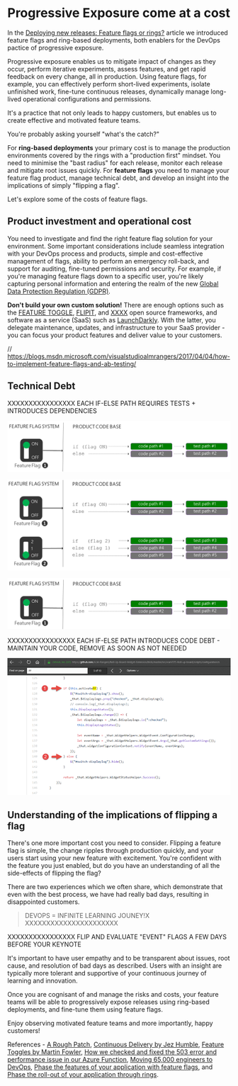 # Progressive Exposure come at a cost

In the [Deploying new releases: Feature flags or rings?](XXXXXX) article we introduced feature flags and ring-based deployments, both enablers for the DevOps pactice of progressive exposure. 

Progressive exposure enables us to mitigate impact of changes as they occur, perform iterative experiments, assess features, and get rapid feedback on every change, all in production. Using feature flags, for example, you can effectively perform short-lived experiments, isolate unfinished work, fine-tune continuous releases, dynamically manage long-lived operational configurations and permissions.   

It's a practice that not only leads to happy customers, but enables us to create effective and motivated feature teams. 

You're probably asking yourself "what's the catch?" 

For **ring-based deployments** your primary cost is to manage the production environments covered by the rings with a "production first" mindset. You need to minimise the "bast radius" for each release, monitor each release and mitigate root issues quickly. For **feature flags** you need to manage your feature flag product, manage technical debt, and develop an insight into the implications of simply "flipping a flag".

Let's explore some of the costs of feature flags.

## Product investment and operational cost

You need to investigate and find the right feature flag solution for your environment. Some important considerations include seamless integration with your DevOps process and products, simple and cost-effective management of flags, ability to perform an emergency roll-back, and support for auditing, fine-tuned permissions and security. For example, if you're managing feature flags down to a specific user, you're likely capturing personal information and entering the realm of the new [Global Data Protection Regulation (GDPR)](XXXXX).

**Don't build your own custom solution!** There are enough options such as the [FEATURE TOGGLE](XXX), [FLIPIT](XXXXX), and [XXXX]() open source frameworks, and software as a service (SaaS) such as [LaunchDarkly](https://www.launchdarkly.com). With the latter, you delegate maintenance, updates, and infrastructure to your SaaS provider - you can focus your product features and deliver value to your customers.

 // https://blogs.msdn.microsoft.com/visualstudioalmrangers/2017/04/04/how-to-implement-feature-flags-and-ab-testing/

## Technical Debt

XXXXXXXXXXXXXXXX EACH IF-ELSE PATH REQUIRES TESTS + INTRODUCES DEPENDENCIES

![First feature flag](_img/progressive-exposure-cost/feature-flag-1.png)

![Second multi-value feature flag](_img/progressive-exposure-cost/feature-flag-2.png)

![Third feature flag with dependency to other features](_img/progressive-exposure-cost/feature-flag-1.png)

XXXXXXXXXXXXXXXX EACH IF-ELSE PATH INTRODUCES CODE DEBT - MAINTAIN YOUR CODE, REMOVE AS SOON AS NOT NEEDED

![Feature flag if-else readibility](_img/progressive-exposure-cost/feature-flag-code.png)

## Understanding of the implications of flipping a flag

There's one more important cost you need to consider. Flipping a feature flag is simple, the change ripples through production quickly, and your users start using your new feature with excitement. You're confident with the feature you just enabled, but do you have an understanding of all the side-effects of flipping the flag?

There are two experiences which we often share, which demonstrate that even with the best process, we have had really bad days, resulting in disappointed customers.

> DEVOPS = INFINITE LEARNING JOUNEY!X XXXXXXXXXXXXXXXXXXXXXX

XXXXXXXXXXXXXXXX FLIP AND EVALUATE "EVENT" FLAGS A FEW DAYS BEFORE YOUR KEYNOTE

It's important to have user empathy and to be transparent about issues, root cause, and resolution of bad days as described. Users with an insight are typically more tolerant and supportive of your continuous journey of learning and innovation.

Once you are cognisant of and manage the risks and costs, your feature teams will be able to progressively expose releases using ring-based deployments, and fine-tune them using feature flags. 

Enjoy observing motivated feature teams and more importantly, happy customers!

References - [A Rough Patch](https://aka.ms/bh-ff-sos), [Continuous Delivery by Jez Humble](https://www.continuousdelivery.com/), [Feature Toggles by Martin Fowler](https://martinfowler.com/bliki/FeatureToggle.html), [How we checked and fixed the 503 error and performance issue in our Azure Function](https://aka.ms/vsar-ff-sos), [Moving 65,000 engineers to DevOps](https://aka.ms/devops), [Phase the features of your application with feature flags](https://docs.microsoft.com/en-us/vsts/articles/phase-features-with-feature-flags), and [Phase the roll-out of your application through rings](https://www.visualstudio.com/en-us/articles/phase-rollout-with-rings). 